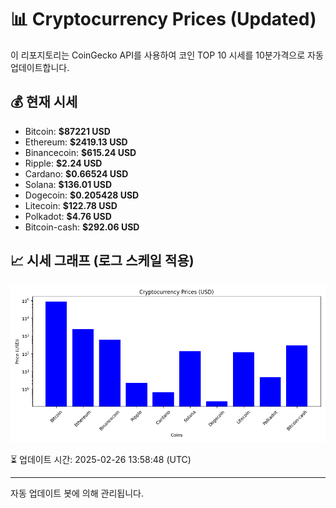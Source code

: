 
# 📊 Cryptocurrency Prices (Updated)

이 리포지토리는 CoinGecko API를 사용하여 코인 TOP 10 시세를 10분가격으로 자동 업데이트합니다.

## 💰 현재 시세
- Bitcoin: **$87221 USD**
- Ethereum: **$2419.13 USD**
- Binancecoin: **$615.24 USD**
- Ripple: **$2.24 USD**
- Cardano: **$0.66524 USD**
- Solana: **$136.01 USD**
- Dogecoin: **$0.205428 USD**
- Litecoin: **$122.78 USD**
- Polkadot: **$4.76 USD**
- Bitcoin-cash: **$292.06 USD**

## 📈 시세 그래프 (로그 스케일 적용)
![Crypto Prices](crypto_prices.png)

⏳ 업데이트 시간: 2025-02-26 13:58:48 (UTC)

---
자동 업데이트 봇에 의해 관리됩니다.
